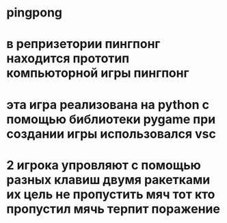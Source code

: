 # pingpong
# в репризетории пингпонг находится прототип компьюторной игры пингпонг
# эта игра реализована на python с помощью библиотеки pygame при создании игры использовался vsc
# 2 игрока упровляют с помощью разных клавиш двумя ракетками их  цель не пропустить мяч тот кто пропустил мячь терпит поражение
